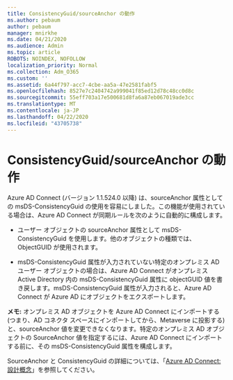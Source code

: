 ```yaml
---
title: ConsistencyGuid/sourceAnchor の動作
ms.author: pebaum
author: pebaum
manager: mnirkhe
ms.date: 04/21/2020
ms.audience: Admin
ms.topic: article
ROBOTS: NOINDEX, NOFOLLOW
localization_priority: Normal
ms.collection: Adm_O365
ms.custom: ''
ms.assetid: 6a44f797-acc7-4cbe-aa5a-47e2581fabf5
ms.openlocfilehash: 8527e7c2404742a999041f85ed12d78c48cc0d8c
ms.sourcegitcommit: 55eff703a17e500681d8fa6a87eb067019ade3cc
ms.translationtype: MT
ms.contentlocale: ja-JP
ms.lasthandoff: 04/22/2020
ms.locfileid: "43705738"
---
```

# <a name="consistencyguid--sourceanchor-behavior"></a>ConsistencyGuid/sourceAnchor の動作

Azure AD Connect (バージョン 1.1.524.0 以降) は、sourceAnchor 属性としての msDS-ConsistencyGuid の使用を容易にしました。この機能が使用されている場合は、Azure AD Connect が同期ルールを次のように自動的に構成します。
  
- ユーザー オブジェクトの sourceAnchor 属性として msDS-ConsistencyGuid を使用します。他のオブジェクトの種類では、ObjectGUID が使用されます。
    
- msDS-ConsistencyGuid 属性が入力されていない特定のオンプレミス AD ユーザー オブジェクトの場合は、Azure AD Connect がオンプレミス Active Directory 内の msDS-ConsistencyGuid 属性に objectGUID 値を書き戻します。msDS-ConsistencyGuid 属性が入力されると、Azure AD Connect が Azure AD にオブジェクトをエクスポートします。
    
 **メモ:** オンプレミス AD オブジェクトを Azure AD Connect にインポートする (つまり、AD コネクタ スペースにインポートしてから、Metaverse に投影する) と、sourceAnchor 値を変更できなくなります。特定のオンプレミス AD オブジェクトの SourceAnchor 値を指定するには、Azure AD Connect にインポートする前に、その msDS-ConsistencyGuid 属性を構成します。 
  
SourceAnchor と ConsistencyGuid の詳細については、「[Azure AD Connect: 設計概念](https://docs.microsoft.com/azure/active-directory/connect/active-directory-aadconnect-design-concepts)」を参照してください。
  

